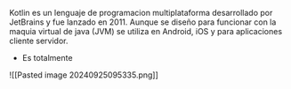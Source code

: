 Kotlin es un lenguaje de programacion multiplataforma desarrollado por JetBrains y fue lanzado en 2011. Aunque se diseño para funcionar con la maquia virtual de java (JVM) se utiliza en Android, iOS y para aplicaciones cliente servidor. 

- Es totalmente 

![[Pasted image 20240925095335.png]]
